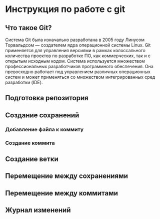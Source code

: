 # Инструкция по работе с git

## Что такое Git?

Система Git была изначально разработана в 2005 году Линусом Торвальдсом — создателем ядра операционной системы Linux. Git применяется для управления версиями в рамках колоссального количества проектов по разработке ПО, как коммерческих, так и с открытым исходным кодом. Система используется множеством профессиональных разработчиков программного обеспечения. Она превосходно работает под управлением различных операционных систем и может применяться со множеством интегрированных сред разработки (IDE).

## Подготовка репозитория

## Создание сохранений

### Добавление файла к коммиту

### Создание коммита

## Создание ветки

## Перемещение между сохранениями

## Перемещение между коммитами

## Журнал изменений





